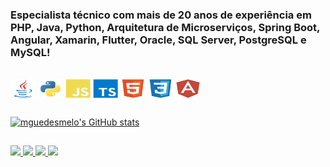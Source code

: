 ### Especialista técnico com mais de 20 anos de experiência em PHP, Java, Python, Arquitetura de Microserviços, Spring Boot, Angular, Xamarin, Flutter, Oracle, SQL Server, PostgreSQL e MySQL!

<div style="display: inline_block"><br>
  <img align="center" alt="mguedesmelo-java" height="30" width="40" src="https://raw.githubusercontent.com/devicons/devicon/master/icons/java/java-original.svg">
  <img align="center" alt="mguedesmelo-Python" height="30" width="40" src="https://raw.githubusercontent.com/devicons/devicon/master/icons/python/python-original.svg">
  <img align="center" alt="mguedesmelo-Js" height="30" width="40" src="https://raw.githubusercontent.com/devicons/devicon/master/icons/javascript/javascript-plain.svg">
  <img align="center" alt="mguedesmelo-Ts" height="30" width="40" src="https://raw.githubusercontent.com/devicons/devicon/master/icons/typescript/typescript-plain.svg">
  <img align="center" alt="mguedesmelo-HTML" height="30" width="40" src="https://raw.githubusercontent.com/devicons/devicon/master/icons/html5/html5-original.svg">
  <img align="center" alt="mguedesmelo-CSS" height="30" width="40" src="https://raw.githubusercontent.com/devicons/devicon/master/icons/css3/css3-original.svg">
  <img align="center" alt="mguedesmelo-angular" height="30" width="40" src="https://raw.githubusercontent.com/devicons/devicon/master/icons/angularjs/angularjs-plain.svg">
</div>

##
[![mguedesmelo's GitHub stats](https://github-readme-stats.vercel.app/api?show_icons=true&username=mguedesmelo)](https://github.com/mguedesmelo/github-readme-stats)

##
<p align="left">
  <a href="mailto:mguedesmelo@gmail.com" alt="Gmail" target="_blank">
  <img src="https://img.shields.io/badge/-Gmail-FF0000?style=flat-square&labelColor=FF0000&logo=gmail&logoColor=white&link=mguedesmelo@gmail.com" />
  </a>

  <a href="https://www.linkedin.com/in/marcioguedes/" alt="LinkedIn" target="_blank">
  <img src="https://img.shields.io/badge/-Linkedin-0e76a8?style=flat-square&logo=Linkedin&logoColor=white&link=https://www.linkedin.com/in/marcioguedes/" />
  </a>

  <a href="https://www.facebook.com/mguedesmelo" alt="Facebook" target="_blank">
  <img src="https://img.shields.io/badge/-Facebook-3b5998?style=flat-square&labelColor=3b5998&logo=facebook&logoColor=white&link=https://www.facebook.com/mguedesmelo"/>
  </a>

  <a href="https://www.instagram.com/mguedesmelo" alt="Instagram" target="_blank">
  <img src="https://img.shields.io/badge/-Instagram-DF0174?style=flat-square&labelColor=DF0174&logo=instagram&logoColor=white&link=https://www.instagram.com/mguedesmelo"/>
  </a>
</p>

<!--
##
[![Top Langs](https://github-readme-stats.vercel.app/api/top-langs/?username=mguedesmelo)](https://github.com/mguedesmelo/github-readme-stats)

##
  <a href="https://wa.me/558111111111" alt="WhatsApp" target="_blank">
  <img src="https://img.shields.io/badge/-WhatsApp-25d366?style=flat-square&labelColor=25d366&logo=whatsapp&logoColor=white&link=https://wa.me/5581999491213"/>
  </a>

##
<div>
  <a href="https://www.linkedin.com/in/marcioguedes/" target="_blank"><img src="https://img.shields.io/badge/-LinkedIn-%230077B5?style=for-the-badge&logo=linkedin&logoColor=white" target=_blank"></a>
  <a href="mailto:mguedesmelo@gmail.com"><img src="https://img.shields.io/badge/-Gmail-%23333?style=for-the-badge&logo=gmail&logoColor=white" target="_blank"></a>
  <a href="https://www.facebook.com/mguedesmelo" target="_blank"><img src="https://img.shields.io/badge/-Facebook-%23E4405F?style=for-the-badge&logo=facebook&logoColor=white" target="_blank"></a>
  <a href="https://instagram.com/mguedesmelo" target="_blank"><img src="https://img.shields.io/badge/-Instagram-%23E4405F?style=for-the-badge&logo=instagram&logoColor=white" target="_blank"></a>
</div>

##
![Snake animation](https://github.com/mguedesmelo/mguedesmelo/blob/output/github-contribution-grid-snake.svg)

😉
Here are some ideas to get you started:
👋
- 🔭 I’m currently working on ...
- 🌱 I’m currently learning ...
- 👯 I’m looking to collaborate on ...
- 🤔 I’m looking for help with ...
- 💬 Ask me about ...
- 📫 How to reach me: ...
- 😄 Pronouns: ...
- ⚡ Fun fact: ...
-->
